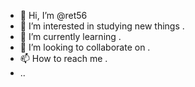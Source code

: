 - 👋 Hi, I’m @ret56 
- 👀 I’m interested in studying new things .
- 🌱 I’m currently learning .
- 💞️ I’m looking to collaborate on .
- 📫 How to reach me .
- ..

<!---
ret56/ret56 is a ✨ special ✨ repository because its `README.md` (this file) appears on your GitHub profile.
You can click the Preview link to take a look at your changes.
--->

